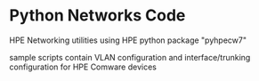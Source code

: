 # Python Networks Code

HPE Networking utilities using HPE python package "pyhpecw7"

sample scripts contain VLAN configuration and interface/trunking configuration for HPE Comware devices
